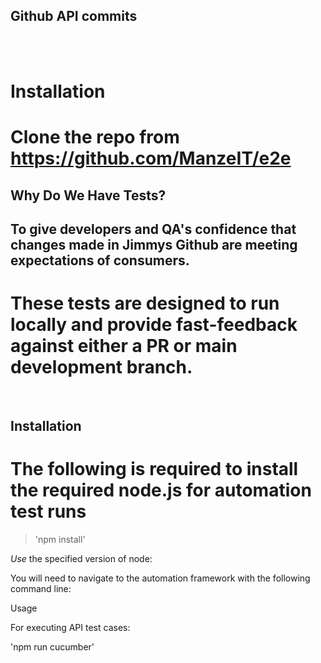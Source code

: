 ## Github API commits

<br />

<br />

# Installation

# Clone the repo from https://github.com/ManzeIT/e2e 

## Why Do We Have Tests?

## To give developers and QA's confidence that changes made in Jimmys Github are meeting expectations of consumers.

# These tests are designed to run locally and provide fast-feedback against either a PR or main development branch. 
<br />

## Installation

  
# The following is required to install the required node.js for automation test runs

> 'npm install'

*Use* the specified version of node:

You will need to navigate to the automation framework with the following command line:

Usage

For executing API test cases:

'npm run cucumber'
